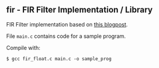## fir - FIR Filter Implementation / Library

FIR Filter implementation based on [this blogpost](http://sestevenson.wordpress.com/implementation-of-fir-filtering-in-c-part-1/).

File `main.c` contains code for a sample program.

Compile with:

    $ gcc fir_float.c main.c -o sample_prog

